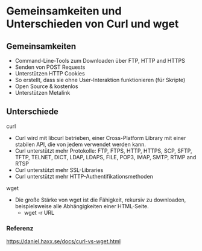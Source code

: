 # Gemeinsamkeiten und Unterschieden von Curl und wget

## Gemeinsamkeiten

* Command-Line-Tools zum Downloaden über FTP, HTTP and HTTPS
* Senden von POST Requests
* Unterstützen HTTP Cookies
* So erstellt, dass sie ohne User-Interaktion funktionieren (für Skripte)
* Open Source & kostenlos
* Unterstützen Metalink

## Unterschiede

curl

* Curl wird mit libcurl betrieben, einer Cross-Platform Library mit einer stabilen API, die von jedem verwendet werden kann.
* Curl unterstützt mehr Protokolle: FTP, FTPS, HTTP, HTTPS, SCP, SFTP, TFTP, TELNET, DICT, LDAP, LDAPS, FILE, POP3, IMAP, SMTP, RTMP and RTSP
* Curl unterstützt mehr SSL-Libraries
* Curl unterstützt mehr HTTP-Authentifikationsmethoden

wget

* Die große Stärke von wget ist die Fähigkeit, rekursiv zu downloaden, beispielsweise alle Abhängigkeiten einer HTML-Seite.
  * wget -r URL

### Referenz

https://daniel.haxx.se/docs/curl-vs-wget.html

